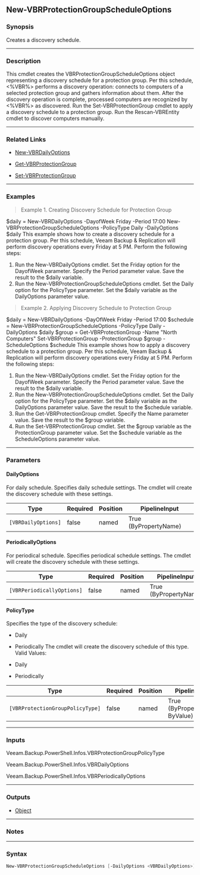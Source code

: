 New-VBRProtectionGroupScheduleOptions
-------------------------------------

### Synopsis
Creates a discovery schedule.

---

### Description

This cmdlet creates the VBRProtectionGroupScheduleOptions object representing a discovery schedule for a protection group. Per this schedule, <%VBR%> performs a discovery operation: connects to computers of a selected protection group and gathers information about them. After the discovery operation is complete, processed computers are recognized by <%VBR%> as discovered.
Run the Set-VBRProtectionGroup cmdlet to apply a discovery schedule to a protection group.
Run the Rescan-VBREntity cmdlet to discover computers manually.

---

### Related Links
* [New-VBRDailyOptions](New-VBRDailyOptions)

* [Get-VBRProtectionGroup](Get-VBRProtectionGroup)

* [Set-VBRProtectionGroup](Set-VBRProtectionGroup)

---

### Examples
> Example 1. Creating Discovery Schedule for Protection Group

$daily = New-VBRDailyOptions -DayofWeek Friday -Period 17:00
New-VBRProtectionGroupScheduleOptions -PolicyType Daily -DailyOptions $daily
This example shows how to create a discovery schedule for a protection group. Per this schedule, Veeam Backup & Replication will perform discovery operations every Friday at 5 PM.
Perform the following steps:
1. Run the New-VBRDailyOptions cmdlet. Set the Friday option for the DayofWeek parameter. Specify the Period parameter value. Save the result to the $daily variable.
2. Run the New-VBRProtectionGroupScheduleOptions cmdlet. Set the Daily option for the PolicyType parameter. Set the $daily variable as the DailyOptions parameter value.
> Example 2. Applying Discovery Schedule to Protection Group

$daily = New-VBRDailyOptions -DayOfWeek Friday -Period 17:00
$schedule = New-VBRProtectionGroupScheduleOptions -PolicyType Daily -DailyOptions $daily
$group = Get-VBRProtectionGroup -Name "North Computers"
Set-VBRProtectionGroup -ProtectionGroup $group -ScheduleOptions $schedule
This example shows how to apply a discovery schedule to a protection group. Per this schedule, Veeam Backup & Replication will perform discovery operations every Friday at 5 PM.
Perform the following steps:
1. Run the New-VBRDailyOptions cmdlet. Set the Friday option for the DayofWeek parameter. Specify the Period parameter value. Save the result to the $daily variable.
2. Run the New-VBRProtectionGroupScheduleOptions cmdlet. Set the Daily option for the PolicyType parameter. Set the $daily variable as the DailyOptions parameter value. Save the result to the $schedule variable.
3. Run the Get-VBRProtectionGroup cmdlet. Specify the Name parameter value. Save the result to the $group variable.
4. Run the Set-VBRProtectionGroup cmdlet. Set the $group variable as the ProtectionGroup parameter value. Set the $schedule variable as the ScheduleOptions parameter value.

---

### Parameters
#### **DailyOptions**
For daily schedule.
Specifies daily schedule settings. The cmdlet will create the discovery schedule with these settings.

|Type               |Required|Position|PipelineInput        |
|-------------------|--------|--------|---------------------|
|`[VBRDailyOptions]`|false   |named   |True (ByPropertyName)|

#### **PeriodicallyOptions**
For periodical schedule.
Specifies periodical schedule settings. The cmdlet will create the discovery schedule with these settings.

|Type                      |Required|Position|PipelineInput        |
|--------------------------|--------|--------|---------------------|
|`[VBRPeriodicallyOptions]`|false   |named   |True (ByPropertyName)|

#### **PolicyType**
Specifies the type of the discovery schedule:
* Daily
* Periodically
The cmdlet will create the discovery schedule of this type.
Valid Values:

* Daily
* Periodically

|Type                            |Required|Position|PipelineInput                 |
|--------------------------------|--------|--------|------------------------------|
|`[VBRProtectionGroupPolicyType]`|false   |named   |True (ByPropertyName, ByValue)|

---

### Inputs
Veeam.Backup.PowerShell.Infos.VBRProtectionGroupPolicyType

Veeam.Backup.PowerShell.Infos.VBRDailyOptions

Veeam.Backup.PowerShell.Infos.VBRPeriodicallyOptions

---

### Outputs
* [Object](https://learn.microsoft.com/en-us/dotnet/api/System.Object)

---

### Notes

---

### Syntax
```PowerShell
New-VBRProtectionGroupScheduleOptions [-DailyOptions <VBRDailyOptions>] [-PeriodicallyOptions <VBRPeriodicallyOptions>] [-PolicyType {Daily | Periodically}] [<CommonParameters>]
```
